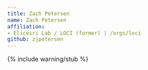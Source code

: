 ```yaml
---
title: Zach Petersen
name: Zach Petersen
affiliation:
- Eliceiri Lab / LOCI (former) | /orgs/loci
github: zjpetersen
---
```

{% include warning/stub %}
